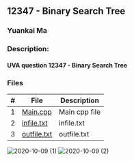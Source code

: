 ## 12347 - Binary Search Tree
### Yuankai Ma
### Description:
#### UVA question 12347 - Binary Search Tree

### Files

|   #   | File            | Description                                        |
| :---: | --------------- | -------------------------------------------------- |
|   1   | <a href="https://github.com/Kyrie-Ma/4883-Programming_Techniques-Ma/blob/master/Assignment/P04/12347/main.cpp" > Main.cpp         | Main cpp file      |
|   2   | <a href="https://github.com/Kyrie-Ma/4883-Programming_Techniques-Ma/blob/master/Assignment/P04/12347/infile.txt" > infile.txt         | infile.txt      |
|   3   | <a href="https://github.com/Kyrie-Ma/4883-Programming_Techniques-Ma/blob/master/Assignment/P04/12347/outfile.txt" > outfile.txt         | outfile.txt      |

![2020-10-09 (1)](https://user-images.githubusercontent.com/60235679/95553169-9ce5fe00-09d3-11eb-8179-a38b339e6b8b.png)
![2020-10-09 (2)](https://user-images.githubusercontent.com/60235679/95553173-9e172b00-09d3-11eb-9c95-54d4940bf300.png)
